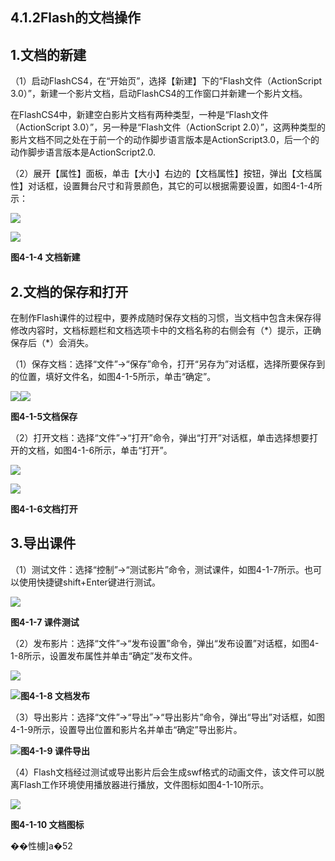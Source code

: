 ## **4.1.2Flash的文档操作**

## **1.文档的新建**

（1）启动FlashCS4，在“开始页”，选择【新建】下的“Flash文件（ActionScript 3.0）”，新建一个影片文档，启动FlashCS4的工作窗口并新建一个影片文档。

在FlashCS4中，新建空白影片文档有两种类型，一种是“Flash文件（ActionScript 3.0）”，另一种是“Flash文件（ActionScript 2.0）”，这两种类型的影片文档不同之处在于前一个的动作脚步语言版本是ActionScript3.0，后一个的动作脚步语言版本是ActionScript2.0.

（2）展开【属性】面板，单击【大小】右边的【文档属性】按钮，弹出【文档属性】对话框，设置舞台尺寸和背景颜色，其它的可以根据需要设置，如图4-1-4所示：

![](file:///C:\Users\netedi21\AppData\Local\Temp\ksohtml\wpsA5A4.tmp.jpg)

![](file:///C:\Users\netedi21\AppData\Local\Temp\ksohtml\wpsA5B5.tmp.jpg)

**图4-1-4 文档新建**

## **2.文档的保存和打开**

在制作Flash课件的过程中，要养成随时保存文档的习惯，当文档中包含未保存得修改内容时，文档标题栏和文档选项卡中的文档名称的右侧会有（\*）提示，正确保存后（\*）会消失。

（1）保存文档：选择“文件”→“保存”命令，打开“另存为”对话框，选择所要保存到的位置，填好文件名，如图4-1-5所示，单击“确定”。

![](file:///C:\Users\netedi21\AppData\Local\Temp\ksohtml\wpsA5B6.tmp.jpg)![](file:///C:\Users\netedi21\AppData\Local\Temp\ksohtml\wpsA5B7.tmp.jpg)

**图4-1-5文档保存**

（2）打开文档：选择“文件”→“打开”命令，弹出“打开”对话框，单击选择想要打开的文档，如图4-1-6所示，单击“打开”。

![](file:///C:\Users\netedi21\AppData\Local\Temp\ksohtml\wpsA5C7.tmp.jpg)

![](file:///C:\Users\netedi21\AppData\Local\Temp\ksohtml\wpsA5C8.tmp.jpg)

**图4-1-6文档打开**

## **3.导出课件**

（1）测试文件：选择“控制”→“测试影片”命令，测试课件，如图4-1-7所示。也可以使用快捷键shift+Enter键进行测试。

![](file:///C:\Users\netedi21\AppData\Local\Temp\ksohtml\wpsA5C9.tmp.jpg)

**图4-1-7 课件测试**

（2）发布影片：选择“文件”→“发布设置”命令，弹出“发布设置”对话框，如图4-1-8所示，设置发布属性并单击“确定”发布文件。

![](file:///C:\Users\netedi21\AppData\Local\Temp\ksohtml\wpsA5DA.tmp.jpg)

![](file:///C:\Users\netedi21\AppData\Local\Temp\ksohtml\wpsA5DB.tmp.jpg)**图4-1-8 文档发布**

（3）导出影片：选择“文件”→“导出”→“导出影片”命令，弹出“导出”对话框，如图4-1-9所示，设置导出位置和影片名并单击“确定”导出影片。

![](file:///C:\Users\netedi21\AppData\Local\Temp\ksohtml\wpsA5DC.tmp.jpg)**图4-1-9 课件导出**

（4）Flash文档经过测试或导出影片后会生成swf格式的动画文件，该文件可以脱离Flash工作环境使用播放器进行播放，文件图标如图4-1-10所示。

![](file:///C:\Users\netedi21\AppData\Local\Temp\ksohtml\wpsA5ED.tmp.jpg)

**图4-1-10 文档图标**

��性㯭\]a�52

